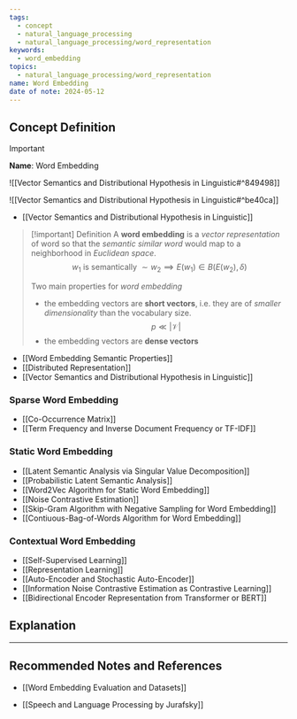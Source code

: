 ```yaml
---
tags:
  - concept
  - natural_language_processing
  - natural_language_processing/word_representation
keywords:
  - word_embedding
topics:
  - natural_language_processing/word_representation
name: Word Embedding
date of note: 2024-05-12
---
```


## Concept Definition

>[!important]
>**Name**: Word Embedding

![[Vector Semantics and Distributional Hypothesis in Linguistic#^849498]]

![[Vector Semantics and Distributional Hypothesis in Linguistic#^be40ca]]

- [[Vector Semantics and Distributional Hypothesis in Linguistic]]

>[!important] Definition
>A **word embedding** is a *vector representation* of word so that the *semantic similar word* would map to a neighborhood in *Euclidean space*.
>$$
>w_{1} \text{ is semantically }\sim w_{2} \implies E(w_{1}) \in B(E(w_{2}), \delta)
>$$
>
>Two main properties for *word embedding*
>- the embedding vectors are **short vectors**, i.e. they are of *smaller dimensionality* than the vocabulary size. $$p \ll |\mathcal{V}|$$
>- the embedding vectors are **dense vectors**

- [[Word Embedding Semantic Properties]]
- [[Distributed Representation]]
- [[Vector Semantics and Distributional Hypothesis in Linguistic]]

### Sparse Word Embedding

- [[Co-Occurrence Matrix]]
- [[Term Frequency and Inverse Document Frequency or TF-IDF]]

### Static Word Embedding

- [[Latent Semantic Analysis via Singular Value Decomposition]]
- [[Probabilistic Latent Semantic Analysis]]
- [[Word2Vec Algorithm for Static Word Embedding]]
- [[Noise Contrastive Estimation]]
- [[Skip-Gram Algorithm with Negative Sampling for Word Embedding]]
- [[Contiuous-Bag-of-Words Algorithm for Word Embedding]]


### Contextual Word Embedding

- [[Self-Supervised Learning]]
- [[Representation Learning]]
- [[Auto-Encoder and Stochastic Auto-Encoder]]
- [[Information Noise Contrastive Estimation as Contrastive Learning]]
- [[Bidirectional Encoder Representation from Transformer or BERT]]


## Explanation





-----------
##  Recommended Notes and References






- [[Word Embedding Evaluation and Datasets]]


- [[Speech and Language Processing by Jurafsky]] 